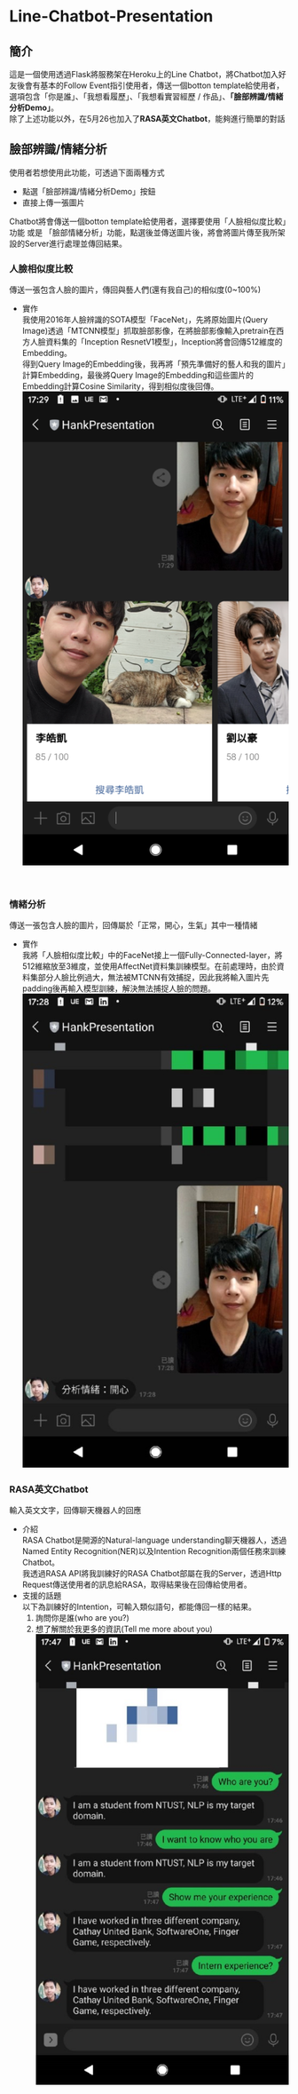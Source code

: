 # Line-Chatbot-Presentation
## 簡介
這是一個使用透過Flask將服務架在Heroku上的Line Chatbot，將Chatbot加入好友後會有基本的Follow Event指引使用者，傳送一個botton template給使用者，選項包含「你是誰」、「我想看履歷」、「我想看實習經歷 / 作品」、**「臉部辨識/情緒分析Demo」**。<br />
除了上述功能以外，在5月26也加入了**RASA英文Chatbot**，能夠進行簡單的對話

## 臉部辨識/情緒分析
使用者若想使用此功能，可透過下面兩種方式
- 點選「臉部辨識/情緒分析Demo」按鈕
- 直接上傳一張圖片

Chatbot將會傳送一個botton template給使用者，選擇要使用「人臉相似度比較」功能 或是 「臉部情緒分析」功能，點選後並傳送圖片後，將會將圖片傳至我所架設的Server進行處理並傳回結果。

### 人臉相似度比較
傳送一張包含人臉的圖片，傳回與藝人們(還有我自己)的相似度(0~100%)<br />
- 實作<br />
我使用2016年人臉辨識的SOTA模型「FaceNet」，先將原始圖片(Query Image)透過「MTCNN模型」抓取臉部影像，在將臉部影像輸入pretrain在西方人臉資料集的「Inception ResnetV1模型」，Inception將會回傳512維度的Embedding。<br />
得到Query Image的Embedding後，我再將「預先準備好的藝人和我的圖片」計算Embedding，最後將Query Image的Embedding和這些圖片的Embedding計算Cosine Similarity，得到相似度後回傳。<br />
![facial recognition](https://github.com/AppleHank/Line-Chatbot-Presentation/blob/main/ReadMe_images/187436527_319387753111581_6003927579262384847_n_smaller.png)
<br />

### 情緒分析
傳送一張包含人臉的圖片，回傳屬於「正常，開心，生氣」其中一種情緒<br />
- 實作<br />
我將「人臉相似度比較」中的FaceNet接上一個Fully-Connected-layer，將512維縮放至3維度，並使用AffectNet資料集訓練模型。在前處理時，由於資料集部分人臉比例過大，無法被MTCNN有效捕捉，因此我將輸入圖片先padding後再輸入模型訓練，解決無法捕捉人臉的問題。<br />
![emotion recognition](https://github.com/AppleHank/Line-Chatbot-Presentation/blob/main/ReadMe_images/188656919_495260258565990_4620626799712487533_n_smaller.jpg)

### RASA英文Chatbot
輸入英文文字，回傳聊天機器人的回應<br />
- 介紹<br />
RASA Chatbot是開源的Natural-language understanding聊天機器人，透過Named Entity Recognition(NER)以及Intention Recognition兩個任務來訓練Chatbot。<br />
我透過RASA API將我訓練好的RASA Chatbot部屬在我的Server，透過Http Request傳送使用者的訊息給RASA，取得結果後在回傳給使用者。
- 支援的話題<br />
以下為訓練好的Intention，可輸入類似語句，都能傳回一樣的結果。
  1. 詢問你是誰(who are you?)
  2. 想了解關於我更多的資訊(Tell me more about you)
![RASA](https://github.com/AppleHank/Line-Chatbot-Presentation/blob/main/ReadMe_images/111230_smaller.jpg)